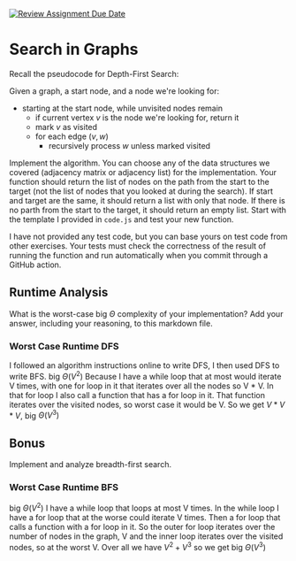 [![Review Assignment Due Date](https://classroom.github.com/assets/deadline-readme-button-24ddc0f5d75046c5622901739e7c5dd533143b0c8e959d652212380cedb1ea36.svg)](https://classroom.github.com/a/M24O3lId)
# Search in Graphs

Recall the pseudocode for Depth-First Search:

Given a graph, a start node, and a node we're looking for:
- starting at the start node, while unvisited nodes remain
    - if current vertex $v$ is the node we're looking for, return it
    - mark $v$ as visited
    - for each edge $(v,w)$
        - recursively process $w$ unless marked visited

Implement the algorithm. You can choose any of the data structures we covered
(adjacency matrix or adjacency list) for the implementation. Your function
should return the list of nodes on the path from the start to the target (not
the list of nodes that you looked at during the search). If start and target are
the same, it should return a list with only that node. If there is no parth from
the start to the target, it should return an empty list. Start with the template
I provided in `code.js` and test your new function.

I have not provided any test code, but you can base yours on test code from
other exercises. Your tests must check the correctness of the result of running
the function and run automatically when you commit through a GitHub action.

## Runtime Analysis

What is the worst-case big $\Theta$ complexity of your implementation? Add your
answer, including your reasoning, to this markdown file.

### Worst Case Runtime DFS 
I followed an algorithm instructions online to write DFS, I then used DFS to write BFS. 
big $\Theta(V^2)$ Because I have a while loop that at most would iterate V times, with one for loop in it that iterates over all the nodes so V * V. In that for loop I also call a function that has a for loop in it. That function iterates over the visited nodes, so worst case it would be V. So we get $V * V * V$, big $\Theta(V^3)$

## Bonus

Implement and analyze breadth-first search.

### Worst Case Runtime BFS
big $\Theta(V^2)$
I have a while loop that loops at most V times. In the while loop I have a for loop that at the worse could iterate V times. Then a for loop that calls a function with a for loop in it. So the outer for loop iterates over the number of nodes in the graph, V and the inner loop iterates over the visited nodes, so at the worst V. Over all we have $V^2 + V^3$ so we get big $\Theta(V^3)$
